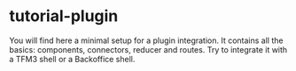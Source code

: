 # tutorial-plugin

You will find here a minimal setup for a plugin integration.
It contains all the basics: components, connectors, reducer and routes.
Try to integrate it with a TFM3 shell or a Backoffice shell.
